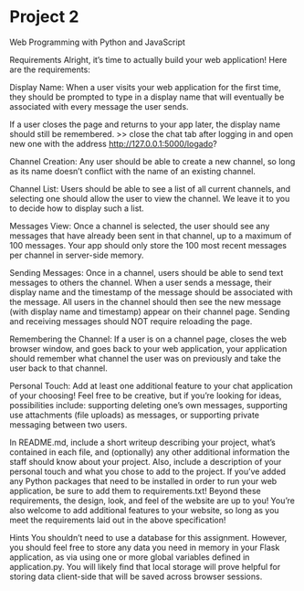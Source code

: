 # Project 2

Web Programming with Python and JavaScript

Requirements
Alright, it’s time to actually build your web application! Here are
the requirements:

Display Name: When a user visits your web application for the first
time, they should be prompted to type in a display name that will
eventually be associated with every message the user sends.

If a user closes the page and returns to your app later,
the display name should still be remembered.
    >> close the chat tab after logging in and open new one with the
        address http://127.0.0.1:5000/logado?


Channel Creation: Any user should be able to create a new channel,
so long as its name doesn’t conflict with the name of an existing
channel.

Channel List: Users should be able to see a list of all current
channels, and selecting one should allow the user to view the channel.
We leave it to you to decide how to display such a list.

Messages View: Once a channel is selected, the user should see any
messages that have already been sent in that channel, up to a maximum
of 100 messages. Your app should only store the 100 most recent
messages per channel in server-side memory.

Sending Messages: Once in a channel, users should be able to send
text messages to others the channel. When a user sends a message,
their display name and the timestamp of the message should be
associated with the message. All users in the channel should then
see the new message (with display name and timestamp) appear on their
channel page. Sending and receiving messages should NOT require
reloading the page.

Remembering the Channel: If a user is on a channel page, closes
the web browser window, and goes back to your web application, your
application should remember what channel the user was on previously
and take the user back to that channel.

Personal Touch: Add at least one additional feature to your chat
application of your choosing! Feel free to be creative, but if you’re
looking for ideas, possibilities include: supporting deleting one’s
own messages, supporting use attachments (file uploads) as messages,
or supporting private messaging between two users.

In README.md, include a short writeup describing your project,
what’s contained in each file, and (optionally) any other additional
 information the staff should know about your project. Also,
 include a description of your personal touch and what you chose to
 add to the project.
If you’ve added any Python packages that need to be installed in
order to run your web application, be sure to add them to
requirements.txt!
Beyond these requirements, the design, look, and feel of the
website are up to you! You’re also welcome to add additional features
to your website, so long as you meet the requirements laid out in
the above specification!

Hints
You shouldn’t need to use a database for this assignment. However,
 you should feel free to store any data you need in memory in your
 Flask application, as via using one or more global variables defined
 in application.py.
You will likely find that local storage will prove helpful for storing
 data client-side that will be saved across browser sessions.